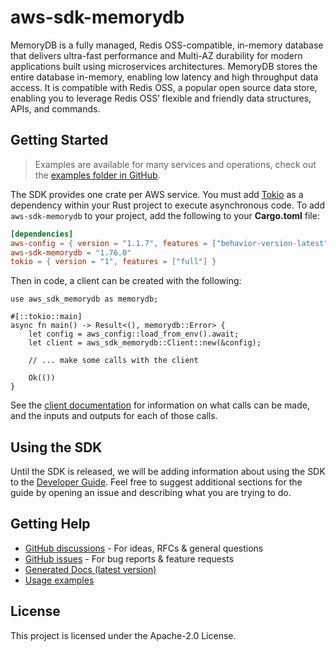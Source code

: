 # aws-sdk-memorydb

MemoryDB is a fully managed, Redis OSS-compatible, in-memory database that delivers ultra-fast performance and Multi-AZ durability for modern applications built using microservices architectures. MemoryDB stores the entire database in-memory, enabling low latency and high throughput data access. It is compatible with Redis OSS, a popular open source data store, enabling you to leverage Redis OSS’ flexible and friendly data structures, APIs, and commands.

## Getting Started

> Examples are available for many services and operations, check out the
> [examples folder in GitHub](https://github.com/awslabs/aws-sdk-rust/tree/main/examples).

The SDK provides one crate per AWS service. You must add [Tokio](https://crates.io/crates/tokio)
as a dependency within your Rust project to execute asynchronous code. To add `aws-sdk-memorydb` to
your project, add the following to your **Cargo.toml** file:

```toml
[dependencies]
aws-config = { version = "1.1.7", features = ["behavior-version-latest"] }
aws-sdk-memorydb = "1.76.0"
tokio = { version = "1", features = ["full"] }
```

Then in code, a client can be created with the following:

```rust,no_run
use aws_sdk_memorydb as memorydb;

#[::tokio::main]
async fn main() -> Result<(), memorydb::Error> {
    let config = aws_config::load_from_env().await;
    let client = aws_sdk_memorydb::Client::new(&config);

    // ... make some calls with the client

    Ok(())
}
```

See the [client documentation](https://docs.rs/aws-sdk-memorydb/latest/aws_sdk_memorydb/client/struct.Client.html)
for information on what calls can be made, and the inputs and outputs for each of those calls.

## Using the SDK

Until the SDK is released, we will be adding information about using the SDK to the
[Developer Guide](https://docs.aws.amazon.com/sdk-for-rust/latest/dg/welcome.html). Feel free to suggest
additional sections for the guide by opening an issue and describing what you are trying to do.

## Getting Help

* [GitHub discussions](https://github.com/awslabs/aws-sdk-rust/discussions) - For ideas, RFCs & general questions
* [GitHub issues](https://github.com/awslabs/aws-sdk-rust/issues/new/choose) - For bug reports & feature requests
* [Generated Docs (latest version)](https://awslabs.github.io/aws-sdk-rust/)
* [Usage examples](https://github.com/awslabs/aws-sdk-rust/tree/main/examples)

## License

This project is licensed under the Apache-2.0 License.

